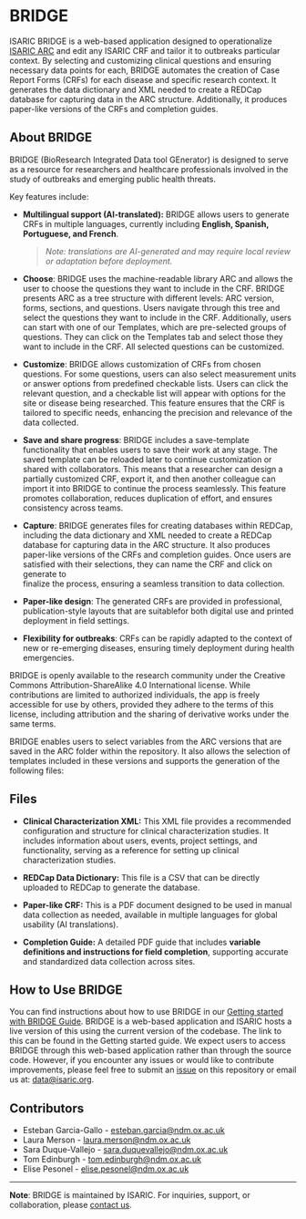 # BRIDGE

ISARIC BRIDGE is a web-based application designed to operationalize [ISARIC ARC](https://github.com/ISARICResearch/ARC) and edit any ISARIC CRF and tailor it to outbreaks particular context. By selecting and customizing clinical questions and ensuring necessary data points for each, BRIDGE automates the creation of Case Report Forms (CRFs) for each disease and specific research context. It generates the data dictionary and XML needed to create a REDCap database for capturing data in the ARC structure. Additionally, it produces paper-like versions of the CRFs and completion guides.  

## About BRIDGE

BRIDGE (BioResearch Integrated Data tool GEnerator) is designed to serve as a resource for researchers and healthcare professionals involved in the study of outbreaks and emerging public health threats.  

Key features include:  

- **Multilingual support (AI-translated):** BRIDGE allows users to generate CRFs in multiple languages, currently including **English, Spanish, Portuguese, and French**.
  > *Note: translations are AI-generated and may require local review or adaptation before deployment.*  

- **Choose**: BRIDGE uses the machine-readable library ARC and allows the user to choose the questions they want to include in the CRF. BRIDGE presents ARC as a tree structure with different levels: ARC version, forms, sections, and questions. Users navigate through this tree and select the questions they want to include in the CRF. Additionally, users can start with one of our Templates, which are pre-selected groups of questions. They can click on the Templates tab and select those they want to include in the CRF. All selected questions can be customized.  

- **Customize**: BRIDGE allows customization of CRFs from chosen questions. For some questions, users can also select measurement units or answer options from predefined checkable lists. Users can click the relevant question, and a   checkable list will appear with options for the site or disease being researched. This feature ensures that the CRF is tailored to specific needs, enhancing the precision and relevance of the data collected.  

- **Save and share progress**: BRIDGE includes a save-template functionality that enables users to save their work at any stage. The saved template can be reloaded later to continue customization or shared with collaborators. This means that a researcher can design a partially customized CRF, export it, and then another colleague can import it into BRIDGE to continue the process seamlessly. This feature promotes collaboration, reduces duplication of effort, and ensures consistency across teams.  

- **Capture**: BRIDGE generates files for creating databases within REDCap, including the data dictionary and XML needed to create a REDCap database for capturing data in the ARC structure. It also produces paper-like versions of the CRFs and completion guides. Once users are satisfied with their selections, they can name the CRF and click on generate to  
  finalize the process, ensuring a seamless transition to data collection.  

- **Paper-like design**: The generated CRFs are provided in professional, publication-style layouts that are suitablefor both digital use and printed deployment in field settings.  

- **Flexibility for outbreaks**: CRFs can be rapidly adapted to the context of new or re-emerging diseases, ensuring timely deployment during health emergencies.  

BRIDGE is openly available to the research community under the Creative Commons Attribution-ShareAlike 4.0 International license. While contributions are limited to authorized individuals, the app is freely accessible for use by others, provided they adhere to the terms of this license, including attribution and the sharing of derivative works under the  
same terms.  

BRIDGE enables users to select variables from the ARC versions that are saved in the ARC folder within the repository. It also allows the selection of templates included in these versions and supports the generation of the following files:  

## Files

- **Clinical Characterization XML:** This XML file provides a recommended configuration and structure for clinical characterization studies. It includes information about users, events, project settings, and functionality, serving as a reference for setting up clinical characterization studies.  

- **REDCap Data Dictionary:** This file is a CSV that can be directly uploaded to REDCap to generate the database.  

- **Paper-like CRF:** This is a PDF document designed to be used in manual data collection as needed, available in multiple languages for global usability (AI translations).  

- **Completion Guide:** A detailed PDF guide that includes **variable definitions and instructions for field completion**, supporting accurate and standardized data collection across sites.  

## How to Use BRIDGE

You can find instructions about how to use BRIDGE in our [Getting started with BRIDGE Guide](https://isaricresearch.github.io/Training/bridge_starting.html). BRIDGE is a web-based application and ISARIC hosts a live version of this using the current version of the codebase. The link to this can be found in the Getting started guide. We expect users to access BRIDGE through this web-based application rather than through the source code. However, if you encounter any issues or would like to contribute improvements, please feel free to submit an [issue](https://github.com/ISARICResearch/BRIDGE/issues) on this repository or email us at: [data@isaric.org](mailto:data@isaric.org).  

## Contributors

- Esteban Garcia-Gallo - [esteban.garcia@ndm.ox.ac.uk](mailto:esteban.garcia@ndm.ox.ac.uk)  
- Laura Merson - [laura.merson@ndm.ox.ac.uk](mailto:laura.merson@ndm.ox.ac.uk)  
- Sara Duque-Vallejo - [sara.duquevallejo@ndm.ox.ac.uk](mailto:sara.duquevallejo@ndm.ox.ac.uk)  
- Tom Edinburgh - [tom.edinburgh@ndm.ox.ac.uk](mailto:tom.edinburgh@ndm.ox.ac.uk)  
- Elise Pesonel - [elise.pesonel@ndm.ox.ac.uk](mailto:elise.pesonel@ndm.ox.ac.uk)  

---

**Note**: BRIDGE is maintained by ISARIC. For inquiries, support, or collaboration, please [contact us](mailto:data@isaric.org).  
